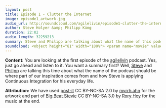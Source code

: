 ```yaml
---
layout: post
title: Episode 1 - Clutter the Internet
image: episode1_artwork.jpg
audio_url: http://soundcloud.com/agilelivin/episode1-clutter-the-internet/download.mp3
author: Steve Holyer &amp; Philipp Küng
duration: 22:02
audio_length: 32259213
summary: Steve and Philipp are talking about what the name of this podcast should be and what it will be about.
soundcloud: <object height="81" width="100%"> <param name="movie" value="http://player.soundcloud.com/player.swf?url=http%3A%2F%2Fapi.soundcloud.com%2Ftracks%2F20048797&amp;show_comments=true&amp;auto_play=false&amp;color=00AEEF"></param> <param name="allowscriptaccess" value="always"></param> <embed allowscriptaccess="always" height="81" src="http://player.soundcloud.com/player.swf?url=http%3A%2F%2Fapi.soundcloud.com%2Ftracks%2F20048797&amp;show_comments=true&amp;auto_play=false&amp;color=00AEEF" type="application/x-shockwave-flash" width="100%"></embed> </object>
---
```


**Content:** You are looking at the first episode of the [agilelivin](http://agileliv.in) podcast. Yes, just go ahead and listen to it. You want a summary first? Well, [Steve](http://twitter.com/zurcherart) and [Philipp](http://twitter.com/philippkueng) are talking this time about what the name of the podcast should be where part of our inspiration comes from and how Steve is applying Continuous Integration for his everyday life.

**Attribution:** We have used [post-it](http://www.flickr.com/photos/ahnmyrrh/3634153932/sizes/l/in/photostream/) CC BY-NC-SA 2.0 by [myrrh.ahn](http://www.flickr.com/photos/ahnmyrrh/) for the artwork and part of [Big Beat Stevie](http://soundcloud.com/rory-hoy/big-beat-stevie-free-download) CC BY-NC-SA 3.0 by [Rory Hoy](http://soundcloud.com/rory-hoy) for the music at the end.
